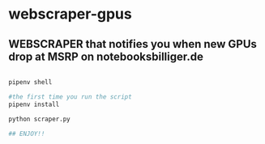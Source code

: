 # webscraper-gpus
 
## WEBSCRAPER that notifies you when new GPUs drop at MSRP on notebooksbilliger.de


```sh

pipenv shell

#the first time you run the script
pipenv install

python scraper.py

## ENJOY!!

```
